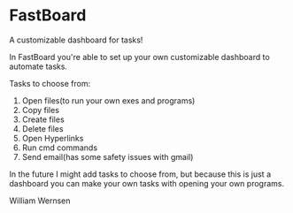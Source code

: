 # FastBoard
A customizable dashboard for tasks!

In FastBoard you're able to set up your own customizable dashboard to automate tasks. 

Tasks to choose from:

1. Open files(to run your own exes and programs)
1. Copy files
1. Create files
1. Delete files
1. Open Hyperlinks
1. Run cmd commands
1. Send email(has some safety issues with gmail)

In the future I might add tasks to choose from, but because this is just a dashboard you can make your own tasks with opening your own programs.

William Wernsen

